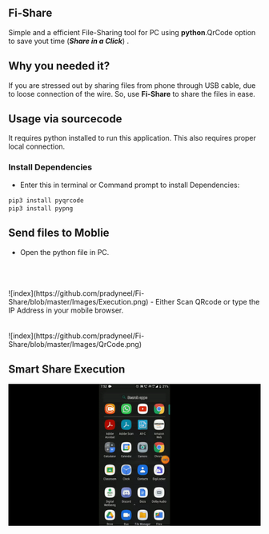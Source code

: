 ## Fi-Share
  Simple and a efficient File-Sharing tool for PC using <b>python</b>.QrCode option to save yout time (<i><b>Share in a Click</b></i>) .

## Why you needed it?
  If you are stressed out by sharing files from phone through USB cable, due to loose connection of the wire. So, use <b>Fi-Share</b> to share the files in ease.

## Usage via sourcecode
   It requires python installed to run this application. This also requires proper local connection.

### Install Dependencies
- Enter this in terminal or Command prompt to install Dependencies:
```
pip3 install pyqrcode
pip3 install pypng
```

## Send files to Moblie
  - Open the python file in PC.
  <br>
  <br>
  <br>
    ![index](https://github.com/pradyneel/Fi-Share/blob/master/Images/Execution.png)
  - Either Scan QRcode or type the IP Address in your mobile browser.
  <br>
  <br>
  <br>
    ![index](https://github.com/pradyneel/Fi-Share/blob/master/Images/QrCode.png)
    
## Smart Share Execution
  ![index](https://github.com/pradyneel/Fi-Share/blob/master/Images/ezgif-2-034f06672070.gif)


